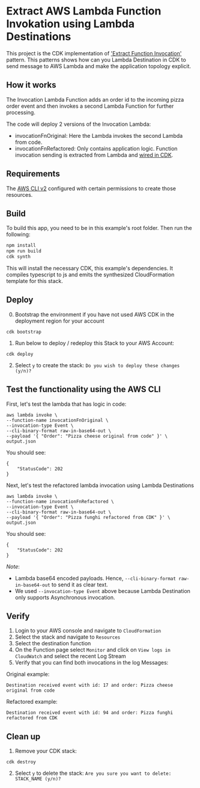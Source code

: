 # Extract AWS Lambda Function Invokation using Lambda Destinations
This project is the CDK implementation of ['Extract Function Invocation'](../../patterns/extract_function_invocation.md) pattern. This patterns shows how can you Lambda Destination in CDK to send message to AWS Lambda and make the application topology explicit.

## How it works
The Invocation Lambda Function adds an order id to the incoming pizza order event and then invokes a second Lambda Function for further processing.

The code will deploy 2 versions of the Invocation Lambda:
- invocationFnOriginal: Here the Lambda invokes the second Lambda from code.
- invocationFnRefactored: Only contains application logic. Function invocation sending is extracted from Lambda and [wired in CDK](./lib/extract-function-invocation-refactored.ts).


## Requirements 

The [AWS CLI v2](https://docs.aws.amazon.com/cli/latest/userguide/getting-started-install.html) configured with certain permissions to create those resources. 

## Build

To build this app, you need to be in this example's root folder. Then run the following:
```bash
npm install
npm run build
cdk synth
```

This will install the necessary CDK, this example's dependencies. It compiles typescript to js and emits the synthesized CloudFormation template for this stack.

## Deploy

0. Bootstrap the environment if you have not used AWS CDK in the deployment region for your account
``` 
cdk bootstrap
```

1. Run below to deploy / redeploy this Stack to your AWS Account:
``` 
cdk deploy
```

2. Select `y` to create the stack:
`Do you wish to deploy these changes (y/n)?`

## Test the functionality using the AWS CLI 

First, let's test the lambda that has logic in code:
``` 
aws lambda invoke \
--function-name invocationFnOriginal \
--invocation-type Event \
--cli-binary-format raw-in-base64-out \
--payload '{ "Order": "Pizza cheese original from code" }' \
output.json
```
You should see: 
``` 
{
    "StatusCode": 202
}
``` 

Next, let's test the refactored lambda invocation using Lambda Destinations
 ``` 
aws lambda invoke \
--function-name invocationFnRefactored \
--invocation-type Event \
--cli-binary-format raw-in-base64-out \
--payload '{ "Order": "Pizza funghi refactored from CDK" }' \
output.json
 ``` 
You should see:
``` 
{
    "StatusCode": 202
}
``` 

*Note*: 
- Lambda base64 encoded payloads. Hence, `--cli-binary-format raw-in-base64-out` to send it as clear text.
- We used `--invocation-type Event`  above because Lambda Destination only supports Asynchronous invocation.

## Verify

1. Login to your AWS console and navigate to `CloudFormation`
2. Select the stack and navigate to `Resources`
3. Select the destination function 
4. On the Function page select `Monitor` and click on `View logs in CloudWatch` and select the recent Log Stream
5. Verify that you can find both invocations in the log Messages: 

Original example:
```
Destination received event with id: 17 and order: Pizza cheese original from code
```


Refactored example:
```
Destination received event with id: 94 and order: Pizza funghi refactored from CDK
```

## Clean up

1. Remove your CDK stack:
```
cdk destroy
```

2. Select `y` to delete the stack:
`Are you sure you want to delete: STACK_NAME (y/n)?`
